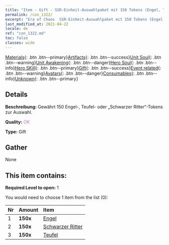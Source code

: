 ```yaml
---
title: "Item - Gift - SSR-Einheit-Auswahlpaket mit 150 Tokens (Engel, Teufel, Schwarzer Ritter)"
permalink: /con_1322/
excerpt: "Era of Chaos  SSR-Einheit-Auswahlpaket mit 150 Tokens (Engel, Teufel, Schwarzer Ritter)"
last_modified_at: 2021-04-22
locale: de
ref: "con_1322.md"
toc: false
classes: wide
---
```

 [Materials](/ItemsDE/){: .btn .btn--primary}[Artifacts](/ItemsDE/Artifacts/){: .btn .btn--success}[Unit Soul](/ItemsDE/UnitSoul/){: .btn .btn--warning}[Unit Awakening](/ItemsDE/UnitAwakening/){: .btn .btn--danger}[Hero Soul](/ItemsDE/HeroSoul/){: .btn .btn--info}[Hero SKill](/ItemsDE/HeroSkill/){: .btn .btn--primary}[Gift](/ItemsDE/Gift/){: .btn .btn--success}[Event related](/ItemsDE/Events/){: .btn .btn--warning}[Avatars](/ItemsDE/Avatars/){: .btn .btn--danger}[Consumables](/ItemsDE/Consumables/){: .btn .btn--info}[Unknown](/ItemsDE/Unknown/){: .btn .btn--primary}

## Details
 **Beschreibung:** Gewährt 150 Engel-, Teufel- oder „Schwarzer Ritter“-Tokens zur Auswahl.

 **Quality:** <span style="color: #DA70D6">OK</span>

 **Type:** Gift

## Gather

  None

## This item contains:

 **Required Level to open:** 1

 You would need to choose 1 item from the list (0):

  | Nr | Amount |     Item    |
  |:---|:-------|:------------|
  | 1 |  **150x** | [Engel](/de/Items/unt_196/) |  | 
  | 2 |  **150x** | [Schwarzer Ritter](/de/Items/unt_213/) |  | 
  | 3 |  **150x** | [Teufel](/de/Items/unt_232/) |  | 
